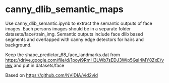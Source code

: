 # canny_dlib_semantic_maps

Use canny_dlib_semantic.ipynb to extract the semantic outputs of face images. Each persons images should be in a separate 
folder datasets/face/train_img. Semantic outputs include face dlib based segments and overlapped with canny edge detectors for 
hairs and background.

Keep the shape_predictor_68_face_landmarks.dat from https://drive.google.com/file/d/1poyi9RmH3LWb7sEDJ3Wip5GsI4MY8ZxE/view and 
put in datasets/face




Based on https://github.com/NVIDIA/vid2vid
